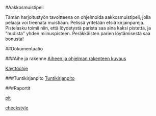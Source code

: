 #Aakkosmuistipeli
 
Tämän harjoitustyön tavoitteena on ohjelmoida aakkosmuistipeli, jolla pelaaja voi treenata muistiaan.
Pelissä yritetään etsiä kirjainpareja. 
Pistelasku toimii niin, että löydetystä parista saa aina kaksi pistettä,
ja "hudista" yhden miinuspisteen. Peräkkäisten parien löytämisestä saa bonusta!

##Dokumentaatio

###Aihe ja rakenne
[Aiheen ja ohjelman rakenteen kuvaus](Dokumentaatio/aiheenKuvausJaRakenne.md)

[Käyttöohje](Dokumentaatio/kayttohje.md)

###Tuntikirjanpito
[Tuntikirjanpito](Dokumentaatio/tuntikirjanpito.md)

###Raportit

[pit](https://htmlpreview.github.io/?https://github.com/MaijaMahlamaki/Aakkosmuistipeli/blob/master/dokumentaatio/pit-raportti/index.html)

[checkstyle](https://htmlpreview.github.io/?https://github.com/MaijaMahlamaki/Aakkosmuistipeli/blob/master/dokumentaatio/checkstyle-raportti/checkstyle.html)
